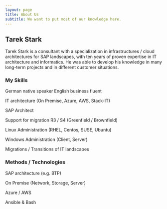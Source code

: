 ```yaml
---
layout: page
title: About Us 
subtitle: We want to put most of our knowledge here.
---
```


## Tarek Stark 

Tarek Stark is a consultant with a specialization in infrastructures / cloud architectures for SAP landscapes, with ten years of proven expertise in IT architecture and informatics. He was able to develop his knowledge in many long-term projects and in different customer situations.


### My Skills

German native speaker English business fluent

IT architecture (On Premise, Azure, AWS, Stack-IT)

SAP Architect

Support for migration R3 / S4 (Greenfield / Brownfield)

Linux Administration (RHEL, Centos, SUSE, Ubuntu)

Windows Administration (Client, Server)

Migrations / Transitions of IT landscapes


### Methods / Technologies

SAP architecture (e.g. BTP)

On Premise (Network, Storage, Server)

Azure / AWS

Ansible & Bash
